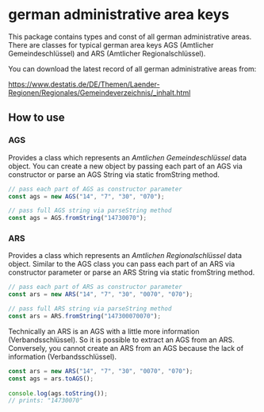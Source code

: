 # german administrative area keys

This package contains types and const of all german administrative areas. 
There are classes for typical german area keys AGS (Amtlicher Gemeindeschlüssel) 
and ARS (Amtlicher Regionalschlüssel).

You can download the latest record of all german administrative areas from: 

https://www.destatis.de/DE/Themen/Laender-Regionen/Regionales/Gemeindeverzeichnis/_inhalt.html


## How to use

### AGS

Provides a class which represents an _Amtlichen Gemeindeschlüssel_ data object. You can create a new object by passing
each part of an AGS via constructor or parse an AGS String via static fromString method.

````javascript
// pass each part of AGS as constructor parameter
const ags = new AGS("14", "7", "30", "070");

// pass full AGS string via parseString method
const ags = AGS.fromString("14730070");
````

### ARS

Provides a class which represents an _Amtlichen Regionalschlüssel_ data object. Similar to the AGS class you can pass 
each part of an ARS via constructor parameter or parse an ARS String via static fromString method.

````javascript
// pass each part of ARS as constructor parameter
const ars = new ARS("14", "7", "30", "0070", "070");

// pass full ARS string via parseString method
const ars = ARS.fromString("147300070070");
````

Technically an ARS is an AGS with a little more information (Verbandsschlüssel). So it is possible to extract an AGS 
from an ARS. Conversely, you cannot create an ARS from an AGS because the lack of information (Verbandsschlüssel).

````javascript
const ars = new ARS("14", "7", "30", "0070", "070");
const ags = ars.toAGS();
    
console.log(ags.toString());
// prints: "14730070"
````